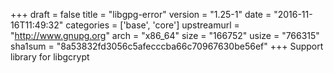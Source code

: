 +++
draft = false
title = "libgpg-error"
version = "1.25-1"
date = "2016-11-16T11:49:32"
categories = ['base', 'core']
upstreamurl = "http://www.gnupg.org"
arch = "x86_64"
size = "166752"
usize = "766315"
sha1sum = "8a53832fd3056c5afecccba66c70967630be56ef"
+++
Support library for libgcrypt